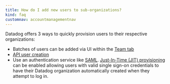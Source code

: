 ```yaml
---
title: How do I add new users to sub-organizations?
kind: faq
customnav: accountmanagementnav
---
```


Datadog offers 3 ways to quickly provision users to their respective organizations:

* Batches of users can be added via UI within the [Team tab](/account_management/team)
* [API user creation](/api/#user)
* Use an authentication service like [SAML](/account_management/saml). [Just-In-Time (JIT) provisioning](/account_management/saml/#just-in-time-provisioning-jit-provisioning) can be enabled allowing users with valid single sign-on credentials to have their Datadog organization automatically created when they attempt to log in.